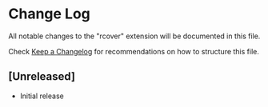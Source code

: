 # Change Log

All notable changes to the "rcover" extension will be documented in this file.

Check [Keep a Changelog](http://keepachangelog.com/) for recommendations on how to structure this file.

## [Unreleased]

- Initial release